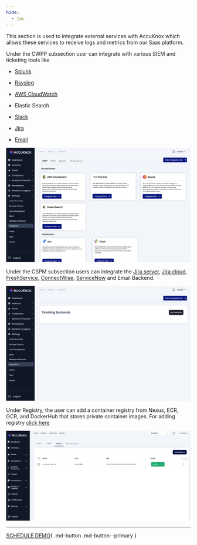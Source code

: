 ```yaml
---
hide:
  - toc
---
```


This section is used to integrate external services with AccuKnox which allows these services to receive logs and metrics from our Saas platform. 

Under the CWPP subsection user can integrate with various SIEM and ticketing tools like

   + [Splunk](./../integrations/splunk.md)

   + [Rsyslog](./../integrations/rsyslog.md)

   + [AWS CloudWatch](./../integrations/aws-cloudwatch.md)

   + Elastic Search

   + [Slack](./../saas/slack.md)

   + [Jira](./../integrations/jira-cloud-cwpp.md)

   + [Email](./../integrations/email.md)
   
   ![](images/Integration-1.jpg)


Under the CSPM subsection users can integrate the [Jira server](./../integrations/jira-server-cspm.md), [Jira cloud](./../integrations/jira-cloud-cwpp.md), [FreshService](./../integrations/freshservice-cspm.md), [ConnectWise](./../integrations/connectwise-cspm.md), [ServiceNow](./../integrations/servicenow.md) and Email Backend. 

![](images/Integration-2.jpg)

Under Registry, the user can add a container registry from Nexus, ECR, GCR, and DockerHub that stores private container images. For adding registry [click here](./../saas/registry-scan.md)

![](images/Integration-3.png)

- - - 
[SCHEDULE DEMO](https://www.accuknox.com/contact-us){ .md-button .md-button--primary }
